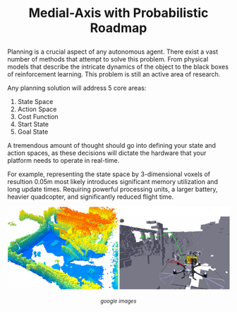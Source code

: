 # <p align="center"><b> Medial-Axis with Probabilistic Roadmap </b></p>
 
Planning is a crucial aspect of any autonomous agent. There exist a vast number of methods that attempt to solve this problem. From physical models that describe the intricate dynamics of the object to the black boxes of reinforcement learning. This problem is still an active area of research. 

Any planning solution will address 5 core areas:

1) State Space 
2) Action Space
3) Cost Function
4) Start State
5) Goal State

A tremendous amount of thought should go into defining your state and action spaces, as these decisions will dictate the hardware that your platform needs to operate in real-time. 

For example, representing the state space by 3-dimensional voxels of resultion 0.05m most likely introduces significant memory utilization and long update times. Requiring powerful processing units, a larger battery, heavier quadcopter, and significantly reduced flight time. 

<p align="center"> <img src="images/voxel_map.png"></p>
<p align="center"><small><i>google images</i></small></p>
 
